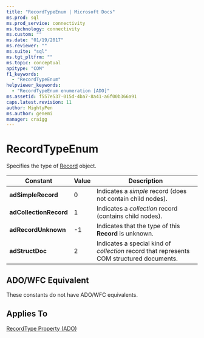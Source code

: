 ```yaml
---
title: "RecordTypeEnum | Microsoft Docs"
ms.prod: sql
ms.prod_service: connectivity
ms.technology: connectivity
ms.custom: ""
ms.date: "01/19/2017"
ms.reviewer: ""
ms.suite: "sql"
ms.tgt_pltfrm: ""
ms.topic: conceptual
apitype: "COM"
f1_keywords: 
  - "RecordTypeEnum"
helpviewer_keywords: 
  - "RecordTypeEnum enumeration [ADO]"
ms.assetid: f557e537-015d-4ba7-8a41-a6f00b366a91
caps.latest.revision: 11
author: MightyPen
ms.author: genemi
manager: craigg
---
```

# RecordTypeEnum
Specifies the type of [Record](../../../ado/reference/ado-api/record-object-ado.md) object.  
  
|Constant|Value|Description|  
|--------------|-----------|-----------------|  
|**adSimpleRecord**|0|Indicates a *simple* record (does not contain child nodes).|  
|**adCollectionRecord**|1|Indicates a *collection* record (contains child nodes).|  
|**adRecordUnknown**|-1|Indicates that the type of this **Record** is unknown.|  
|**adStructDoc**|2|Indicates a special kind of *collection* record that represents COM structured documents.|  
  
## ADO/WFC Equivalent  
 These constants do not have ADO/WFC equivalents.  
  
## Applies To  
 [RecordType Property (ADO)](../../../ado/reference/ado-api/recordtype-property-ado.md)
